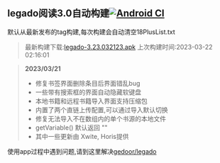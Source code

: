 ## legado阅读3.0自动构建[![Android CI](https://github.com/10bits/gedoor-Build/workflows/Android%20CI/badge.svg)](https://github.com/10bits/gedoor-Build/actions)

默认从最新发布的tag构建,每次构建会自动清空18PlusList.txt

> 最新构建下载:[legado-3.23.032123.apk](https://github.com/crby2333/gedoor-Build/releases/download/legado-3.23.032123/legado-3.23.032123.apk) 上次构建时间:2023-03-22 02:16:01
<!--start-->
> **2023/03/21**
> 
> * 修复书签界面删除条目后界面错乱bug
> * 一些带有搜索框的界面自动隐藏软键盘
> * 本地书籍和远程书籍导入界面支持压缩包
> * 内置了两个直链上传配置,可以通过导入默认切换
> * 修复无法导入不在数组内的单个书源的本地文件
> * getVariable() 默认返回 ""
> * 其中一些更新由 Xwite, Horis提供
<!--end-->
  
使用app过程中遇到问题,请到这里解决[gedoor/legado](https://github.com/gedoor/legado/issues)

